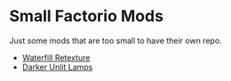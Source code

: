 # Small Factorio Mods
Just some mods that are too small to have their own repo.

- [Waterfill Retexture](/waterfill-retexture)
- [Darker Unlit Lamps](/darker-lamps)

